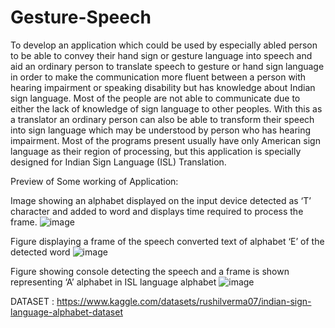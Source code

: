 # Gesture-Speech
To develop an application which could be used by especially abled person to be able to convey their hand sign or gesture language into speech and aid an ordinary person to translate speech to gesture or hand sign language in order to make the communication more fluent between a person with hearing impairment or speaking disability but has knowledge about Indian sign language. Most of the people are not able to communicate due to either the lack of knowledge of sign language to other peoples. With this as a translator an ordinary person can also be able to transform their speech into sign language which may be understood by person who has hearing impairment. Most of the programs present usually have only American sign language as their region of processing, but this application is specially designed for Indian Sign Language (ISL) Translation.

Preview of Some working of Application:

Image showing an alphabet displayed on the input device detected as ‘T’ character and added to word and displays time required to process the frame.
![image](https://user-images.githubusercontent.com/44629500/126100859-f0a7e2a0-7a69-4376-abf0-898ef22d6557.png)

Figure displaying a frame of the speech converted text of alphabet ‘E’ of the detected word
![image](https://user-images.githubusercontent.com/44629500/126100915-591f8495-66b2-4a5a-a9e2-f7b6887b9962.png)

Figure showing console detecting the speech and a frame is shown representing ‘A’ alphabet in ISL language alphabet
![image](https://user-images.githubusercontent.com/44629500/126100960-d64396c7-0fe1-425b-8a8f-ee3ecf9ac447.png)

DATASET : https://www.kaggle.com/datasets/rushilverma07/indian-sign-language-alphabet-dataset
